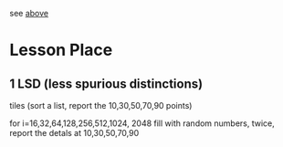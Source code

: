 see [above](../README.md)
# Lesson Place

## 1 LSD (less spurious distinctions)

tiles (sort a list, report the 10,30,50,70,90 points)

for i=16,32,64,128,256,512,1024, 2048
  fill with random numbers, twice, report the detals at 10,30,50,70,90


